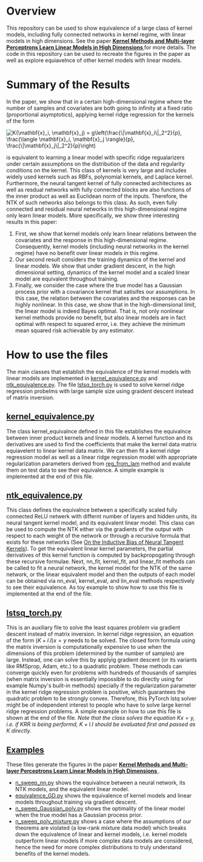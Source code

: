 # Overview
This repository can be used to show equivalence of a large class of kernel models, including fully connected networks in kernel regime, with linear models in high dimensions. See the paper **[Kernel Methods and Multi-layer Perceptrons Learn Linear Models in High Dimensions
](https://arxiv.org/abs/2201.08082)** for more details. The code in this repository can be used to recreate the figures in the paper as well as explore equiavelnce of other kernel models with linear models.

# Summary of the Results
In the paper, we show that in a certain high-dimensional regime where the number of samples and covariates are both going to infinity at a fixed ratio (proportional asymptotics), applying kernel ridge regression for the kernels of the form

<img src="https://latex.codecogs.com/svg.image?K(\mathbf{x}_i,&space;\mathbf{x}_j)&space;=&space;g\left(\frac{\|\mathbf{x}_i\|_2^2}{p},&space;\frac{\langle&space;\mathbf{x}_i,&space;\mathbf{x}_j&space;\rangle}{p},&space;\frac{\|\mathbf{x}_j\|_2^2}{p}\right)" title="K(\mathbf{x}_i, \mathbf{x}_j) = g\left(\frac{\|\mathbf{x}_i\|_2^2}{p}, \frac{\langle \mathbf{x}_i, \mathbf{x}_j \rangle}{p}, \frac{\|\mathbf{x}_j\|_2^2}{p}\right)" />

is equivalent to learning a linear model with specific ridge regualarizers under certain assumptions on the distribution of the data and regularity conditions on the kernel. This class of kernels is very large and includes widely used kernels such as RBFs, polynomial kernels, and Laplace kernel. Furthermore, the neural tangent kernel of fully connected architectures as well as resdual networks with fully connected blocks are also functions of the inner product as well as Euclidean norm of the inputs. Therefore, the NTK of such networks also belongs to this class. As such, even fully connected and residual neural networks in this high-dimensional regime only learn linear models. More specifically, we show three interesting results in this paper:
1. First, we show that kernel models only learn linear relations between the covariates and the response in this high-dimensional regime. 
    Consequently, kernel models (including neural networks in the kernel regime) have no benefit over linear models in this regime. 
2. Our second result considers the training dynamics of the kernel and linear models. We show that under gradient descent, in the high dimensional setting, dynamics of the kernel model and a scaled linear model are equivalent throughout training.
3. Finally, we consider the case where the true model has a Gaussian process prior with a covariance kernel that satisifes our assumptions. In this case, the relation between the covariates and the responses can be highly nonlinear. In this case, we show that in the high-dimensional limit, the linear model is indeed Bayes optimal. That is, not only nonlinear kernel methods provide no benefit, but also linear models are in fact optimal with respect to squared error, i.e. they achieve the minimum mean squared risk achievable by any estimator.

# How to use the files
The main classes that establish the equivalence of the kernel models with linear models are implemented in [kernel_equivalence.py](https://github.com/mojtabasah/Kernel-Linear-Equivalence/blob/main/kernel_equivalence.py) and [ntk_equivalence.py](https://github.com/mojtabasah/Kernel-Linear-Equivalence/blob/main/ntk_equivalence.py). The file [lstsq_torch.py](https://github.com/mojtabasah/Kernel-Linear-Equivalence/blob/main/lstsq_torch.py) is used to solve kernel ridge regression probelms with large sample size using graident descent instead of matrix inversion.

## [kernel_equivalence.py](https://github.com/mojtabasah/Kernel-Linear-Equivalence/blob/main/kernel_equivalence.py)
The class kernel_equivalnce defined in this file establishes the equivalnce between inner product kernels and linear models. A kernel function and its derivatives are used to find the coefficients that make the kernel data matrix equiavelent to linear kernel data matrix. We can then fit a kernel ridge regression model as well as a linear ridge regression model with appropriate regularization parameters derived from [reg_from_lam](https://github.com/mojtabasah/Kernel-Linear-Equivalence/blob/2720d8732e5533df7bc714b5534db2f55cb96364/kernel_equivalence.py#L221) method and evalute them on test data to see their equivalence. A simple example is implemented at the end of this file.

## [ntk_equivalence.py](https://github.com/mojtabasah/Kernel-Linear-Equivalence/blob/main/ntk_equivalence.py)
This class defines the equivalnce between a specifically scaled fully connected ReLU netwerk with differnt number of layers and hidden units, its neural tangent kernel model, and its equivalent linear model. This class can be used to compute the NTK either via the gradients of the output with respect to each weight of the network or through a recursive formula that exists for these networks (See [On the Inductive Bias of Neural Tangent Kernels](https://arxiv.org/abs/1905.12173)). To get the equivalent linear kernel parameters, the partial derivatives of this kernel function is computed by backpropogating through these recursive formulae. Next, nn_fit, kernel_fit, and linear_fit methods can be called to fit a neural network, the kernel model for the NTK of the same network, or the  linear equivalent model and then the outputs of each model can be obtained via nn_eval, kernel_eval, and lin_eval methods respectively to see their equivalence. As toy example to show how to use this file is implemented at the end of the file.

## [lstsq_torch.py](https://github.com/mojtabasah/Kernel-Linear-Equivalence/blob/main/lstsq_torch.py)
This is an auxiliary file to solve the least squares problem via gradient descent instead of matrix inversion. In kernel ridge regression, an equation of the form $(K+ l.I)x = y$ needs to be solved. The  closed form formula using the matrix inversion is computationally expensive to use when the dimensions of this problem (determined by the number of samples) are large. Instead, one can solve this by applyig gradient descent (or its variants like RMSprop, Adam, etc.) to a quadratic problem. These methods can converge quickly even for problems with hundreds of thousands of samples (when matrix inversion is essentially impossible to do directly using for example Numpy's built-in methods) specially if the regularization parameter in the kernel ridge regression problem is positive, which guarantees the quadratic problem to be strongly convex. Therefore, this PyTorch lstq solver might be of independent interest to people who have to solve large kernel ridge regression problems. A simple example on how to use this file is shown at the end of the file. *Note that the class solves the equation $Kx=y$, i.e. if KRR is being performd, $K+l.I$ should be evaluated first and passed as $K$ directly.*

## [Examples](https://github.com/mojtabasah/Kernel-Linear-Equivalence/blob/main/examples)
These files generate the figures in the paper **[Kernel Methods and Multi-layer Perceptrons Learn Linear Models in High Dimensions
](https://arxiv.org/abs/2201.08082)**. 
- [n_sweep_nn.py](https://github.com/mojtabasah/Kernel-Linear-Equivalence/blob/main/examples/n%20sweep_nn.py) shows the equivalnce between a neural network, its NTK models, and the equivalent linear model.
- [equivalence_GD.py](https://github.com/mojtabasah/Kernel-Linear-Equivalence/blob/main/examples/equivalence_GD.py) shows the equivalence of kernel models and linear models throughout training via gradient descent.
- [n_sweep_Gaussian_poly.py](https://github.com/mojtabasah/Kernel-Linear-Equivalence/blob/main/examples/n_sweep_Gaussian_poly.py) shows the optimality of the linear model when the true model has a Gaussian process prior.
- [n_sweep_poly_mixture.py](https://github.com/mojtabasah/Kernel-Linear-Equivalence/blob/main/examples/n%20sweep_poly_mixture.py) shows a case where the assumptions of our theorems are violated (a low-rank mixture data model) which breaks down the equivalence of linear and kernel models, i.e. kernel models outperform linear models if more complex data models are considered, hence the need for more complex distributions to truly understand benefits of the kernel models.
